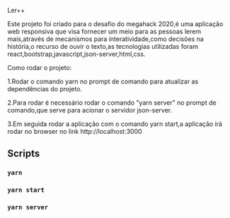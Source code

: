 Ler++

Este projeto foi criado para o desafio  do megahack 2020,é uma aplicação web responsiva que visa fornecer um meio para as pessoas lerem mais,através de mecanismos para interatividade,como decisões na história,o recurso de ouvir o texto,as tecnologias utilizadas foram react,bootstrap,javascript,json-server,html,css.

Como rodar o projeto:

1.Rodar o comando yarn no prompt de comando para atualizar as dependências do projeto.

2.Para rodar é necessário rodar o comando "yarn server" no prompt de comando,que serve para acionar o servidor json-server.

3.Em seguida rodar a aplicação com o comando yarn start,a aplicação irá rodar no browser no link http://localhost:3000

##  Scripts
### `yarn `
### `yarn start`
### `yarn server`


